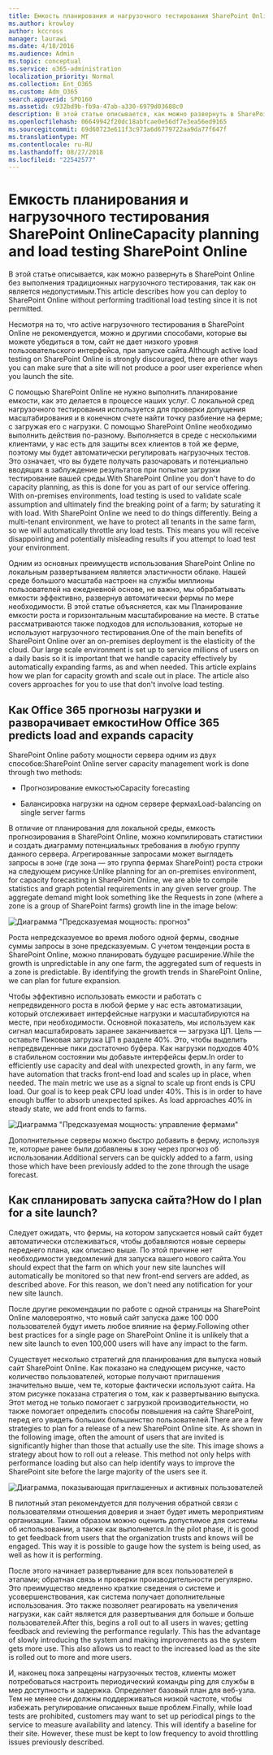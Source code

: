 ```yaml
---
title: Емкость планирования и нагрузочного тестирования SharePoint Online
ms.author: krowley
author: kccross
manager: laurawi
ms.date: 4/18/2016
ms.audience: Admin
ms.topic: conceptual
ms.service: o365-administration
localization_priority: Normal
ms.collection: Ent_O365
ms.custom: Adm_O365
search.appverid: SPO160
ms.assetid: c932bd9b-fb9a-47ab-a330-6979d03688c0
description: В этой статье описывается, как можно развернуть в SharePoint Online без выполнения традиционных нагрузочного тестирования, так как он является недопустимым.
ms.openlocfilehash: 06649942f20dc18abfcae0e56df7e3ea56ed9165
ms.sourcegitcommit: 69d60723e611f3c973a6d6779722aa9da77f647f
ms.translationtype: MT
ms.contentlocale: ru-RU
ms.lasthandoff: 08/27/2018
ms.locfileid: "22542577"
---
```

# <a name="capacity-planning-and-load-testing-sharepoint-online"></a><span data-ttu-id="ec2e9-103">Емкость планирования и нагрузочного тестирования SharePoint Online</span><span class="sxs-lookup"><span data-stu-id="ec2e9-103">Capacity planning and load testing SharePoint Online</span></span>

<span data-ttu-id="ec2e9-104">В этой статье описывается, как можно развернуть в SharePoint Online без выполнения традиционных нагрузочного тестирования, так как он является недопустимым.</span><span class="sxs-lookup"><span data-stu-id="ec2e9-104">This article describes how you can deploy to SharePoint Online without performing traditional load testing since it is not permitted.</span></span>
  
<span data-ttu-id="ec2e9-105">Несмотря на то, что active нагрузочного тестирования в SharePoint Online не рекомендуется, можно и другими способами, которые вы можете убедиться в том, сайт не дает низкого уровня пользовательского интерфейса, при запуске сайта.</span><span class="sxs-lookup"><span data-stu-id="ec2e9-105">Although active load testing on SharePoint Online is strongly discouraged, there are other ways you can make sure that a site will not produce a poor user experience when you launch the site.</span></span> 
  
<span data-ttu-id="ec2e9-p101">С помощью SharePoint Online не нужно выполнить планирование емкости, как это делается в процессе наших услуг. С локальной сред нагрузочного тестирования используется для проверки допущения масштабирования и в конечном счете найти точку разбиение на ферме; с загружая его с нагрузки. С помощью SharePoint Online необходимо выполнить действия по-разному. Выполняется в среде с несколькими клиентами, у нас есть для защиты всех клиентов в той же ферме, поэтому мы будет автоматически регулировать нагрузочных тестов. Это означает, что вы будете получать разочаровать и потенциально вводящих в заблуждение результатов при попытке загрузки тестирование вашей среды.</span><span class="sxs-lookup"><span data-stu-id="ec2e9-p101">With SharePoint Online you don't have to do capacity planning, as this is done for you as part of our service offering. With on-premises environments, load testing is used to validate scale assumption and ultimately find the breaking point of a farm; by saturating it with load. With SharePoint Online we need to do things differently. Being a multi-tenant environment, we have to protect all tenants in the same farm, so we will automatically throttle any load tests. This means you will receive disappointing and potentially misleading results if you attempt to load test your environment.</span></span>
  
<span data-ttu-id="ec2e9-p102">Одним из основных преимуществ использования SharePoint Online по локальным развертыванием является эластичности облаке. Нашей среде большого масштаба настроен на службы миллионы пользователей на ежедневной основе, не важно, мы обрабатывать емкости эффективно, развернув автоматически фермы по мере необходимости. В этой статье объясняется, как мы Планирование емкости роста и горизонтальным масштабирование на месте. В статье рассматриваются также подходов для использования, которые не используют нагрузочного тестирования.</span><span class="sxs-lookup"><span data-stu-id="ec2e9-p102">One of the main benefits of SharePoint Online over an on-premises deployment is the elasticity of the cloud. Our large scale environment is set up to service millions of users on a daily basis so it is important that we handle capacity effectively by automatically expanding farms, as and when needed. This article explains how we plan for capacity growth and scale out in place. The article also covers approaches for you to use that don't involve load testing.</span></span>
  
## <a name="how-office-365-predicts-load-and-expands-capacity"></a><span data-ttu-id="ec2e9-115">Как Office 365 прогнозы нагрузки и разворачивает емкости</span><span class="sxs-lookup"><span data-stu-id="ec2e9-115">How Office 365 predicts load and expands capacity</span></span>

<span data-ttu-id="ec2e9-116">SharePoint Online работу мощности сервера одним из двух способов:</span><span class="sxs-lookup"><span data-stu-id="ec2e9-116">SharePoint Online server capacity management work is done through two methods:</span></span>
  
- <span data-ttu-id="ec2e9-117">Прогнозирование емкостью</span><span class="sxs-lookup"><span data-stu-id="ec2e9-117">Capacity forecasting</span></span>
    
- <span data-ttu-id="ec2e9-118">Балансировка нагрузки на одном сервере фермах</span><span class="sxs-lookup"><span data-stu-id="ec2e9-118">Load-balancing on single server farms</span></span>
    
<span data-ttu-id="ec2e9-p103">В отличие от планирования для локальной среды, емкость прогнозирования в SharePoint Online, можно компилировать статистики и создать диаграмму потенциальных требования в любую группу данного сервера. Агрегированные запросами может выглядеть запросы в зоне (где зона — это группа фермах SharePoint) роста строки на следующем рисунке:</span><span class="sxs-lookup"><span data-stu-id="ec2e9-p103">Unlike planning for an on-premises environment, for capacity forecasting in SharePoint Online, we are able to compile statistics and graph potential requirements in any given server group. The aggregate demand might look something like the Requests in zone (where a zone is a group of SharePoint farms) growth line in the image below:</span></span>
  
![Диаграмма "Предсказуемая мощность: прогноз"](media/ca800cb6-cc59-451f-98bd-55e035489af3.png)
  
<span data-ttu-id="ec2e9-p104">Роста непредсказуемое во время любого одной фермы, сводные суммы запросы в зоне предсказуемым. С учетом тенденции роста в SharePoint Online, можно планировать будущее расширение.</span><span class="sxs-lookup"><span data-stu-id="ec2e9-p104">While the growth is unpredictable in any one farm, the aggregated sum of requests in a zone is predictable. By identifying the growth trends in SharePoint Online, we can plan for future expansion.</span></span>
  
<span data-ttu-id="ec2e9-p105">Чтобы эффективно использовать емкости и работать с непредвиденного роста в любой ферме у нас есть автоматизации, который отслеживает интерфейсные нагрузки и масштабируются на месте, при необходимости. Основной показатель, мы используем как сигнал масштабировать заранее заканчивается — загрузка ЦП. Цель — оставьте Пиковая загрузка ЦП в разделе 40%. Это, чтобы выделить непредвиденные пики достаточно буфера. Как нагрузки подходов 40% в стабильном состоянии мы добавьте интерфейсы ферм.</span><span class="sxs-lookup"><span data-stu-id="ec2e9-p105">In order to efficiently use capacity and deal with unexpected growth, in any farm, we have automation that tracks front-end load and scales up in place, when needed. The main metric we use as a signal to scale up front ends is CPU load. Our goal is to keep peak CPU load under 40%. This is in order to have enough buffer to absorb unexpected spikes. As load approaches 40% in steady state, we add front ends to farms.</span></span>
  
![Диаграмма "Предсказуемая мощность: управление фермами"](media/6b2a8c63-24c1-4504-b7a3-3d3b3be2583a.png)
  
<span data-ttu-id="ec2e9-130">Дополнительные серверы можно быстро добавить в ферму, используя те, которые ранее были добавлены в зону через прогноз об использовании.</span><span class="sxs-lookup"><span data-stu-id="ec2e9-130">Additional servers can be quickly added to a farm, using those which have been previously added to the zone through the usage forecast.</span></span> 
  
## <a name="how-do-i-plan-for-a-site-launch"></a><span data-ttu-id="ec2e9-131">Как спланировать запуска сайта?</span><span class="sxs-lookup"><span data-stu-id="ec2e9-131">How do I plan for a site launch?</span></span>

<span data-ttu-id="ec2e9-p106">Следует ожидать, что фермы, на котором запускается новый сайт будет автоматически отслеживаться, чтобы добавляются новые серверы переднего плана, как описано выше. По этой причине нет необходимости уведомлений для запуска вашего нового сайта.</span><span class="sxs-lookup"><span data-stu-id="ec2e9-p106">You should expect that the farm on which your new site launches will automatically be monitored so that new front-end servers are added, as described above. For this reason, we don't need any notification for your new site launch.</span></span>
  
<span data-ttu-id="ec2e9-134">После другие рекомендации по работе с одной страницы на SharePoint Online маловероятно, что новый сайт запуска даже 100 000 пользователей будут иметь любое влияние на ферму.</span><span class="sxs-lookup"><span data-stu-id="ec2e9-134">Following other best practices for a single page on SharePoint Online it is unlikely that a new site launch to even 100,000 users will have any impact to the farm.</span></span>
  
<span data-ttu-id="ec2e9-p107">Существует несколько стратегий для планирования для выпуска новый сайт SharePoint Online. Как показано на следующем рисунке, часто количество пользователей, которые получают приглашения значительно выше, чем те, которые фактически используют сайта. На этом рисунке показана стратегия о том, как к развертыванию выпуска. Этот метод не только помогает с загрузкой производительности, но также помогает определить способы повышения на сайте SharePoint, перед его увидеть больших большинство пользователей.</span><span class="sxs-lookup"><span data-stu-id="ec2e9-p107">There are a few strategies to plan for a release of a new SharePoint Online site. As shown in the following image, often the amount of users that are invited is significantly higher than those that actually use the site. This image shows a strategy about how to roll out a release. This method not only helps with performance loading but also can help identify ways to improve the SharePoint site before the large majority of the users see it.</span></span>
  
![Диаграмма, показывающая приглашенных и активных пользователей](media/0bc14a20-9420-4986-b9b9-fbcd2c6e0fb9.png)
  
<span data-ttu-id="ec2e9-p108">В пилотный этап рекомендуется для получения обратной связи с пользователями отношения доверия и знает будет иметь мероприятиям организации. Таким образом можно оценить допустимое для системы об использовании, а также как выполняется.</span><span class="sxs-lookup"><span data-stu-id="ec2e9-p108">In the pilot phase, it is good to get feedback from users that the organization trusts and knows will be engaged. This way it is possible to gauge how the system is being used, as well as how it is performing.</span></span>
  
<span data-ttu-id="ec2e9-p109">После этого начинает развертывание для всех пользователей в этапами; обратная связь и проверки производительности регулярно. Это преимущество медленно краткие сведения о системе и усовершенствования, как система получает дополнительные использования. Это также позволяет реагировать на увеличения нагрузки, как сайт является для развертывания для больше и больше пользователей.</span><span class="sxs-lookup"><span data-stu-id="ec2e9-p109">After this, begins a roll out to all users in waves; getting feedback and reviewing the performance regularly. This has the advantage of slowly introducing the system and making improvements as the system gets more use. This also allows us to react to the increased load as the site is rolled out to more and more users.</span></span>
  
<span data-ttu-id="ec2e9-p110">И, наконец пока запрещены нагрузочных тестов, клиенты может потребоваться настроить периодический команды ping для службы в мер доступность и задержка. Определяет базовый план для веб-узла. Тем не менее они должны поддерживаться низкой частоте, чтобы избежать регулирование описанных выше проблем.</span><span class="sxs-lookup"><span data-stu-id="ec2e9-p110">Finally, while load tests are prohibited, customers may want to set up periodical pings to the service to measure availability and latency. This will identify a baseline for their site. However, these must be kept to low frequency to avoid throttling issues previously described.</span></span>
  

